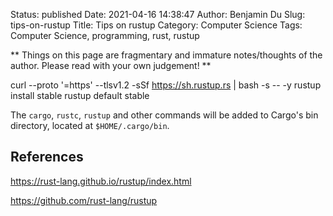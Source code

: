 Status: published
Date: 2021-04-16 14:38:47
Author: Benjamin Du
Slug: tips-on-rustup
Title: Tips on rustup
Category: Computer Science
Tags: Computer Science, programming, rust, rustup

**
Things on this page are fragmentary and immature notes/thoughts of the author.
Please read with your own judgement!
**


curl --proto '=https' --tlsv1.2 -sSf https://sh.rustup.rs | bash -s -- -y
rustup install stable
rustup default stable

The `cargo`, `rustc`, `rustup` and other commands 
will be added to Cargo's bin directory, located at `$HOME/.cargo/bin`.

## References 

https://rust-lang.github.io/rustup/index.html

https://github.com/rust-lang/rustup